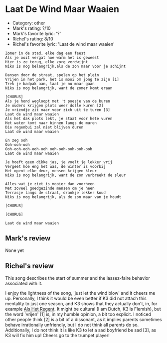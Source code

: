 # Laat De Wind Maar Waaien

 * Category: other
 * Mark's rating: ?/10
 * Mark's  favorite lyric: '?'
 * Richel's rating: 8/10
 * Richel's favorite lyric: 'Laat de wind maar waaien'

```
Zomer in de stad, elke dag een feest
Als je ooit vergat hoe warm het is geweest
Hier is ze terug, elke zorg verdwijnt
Niks is nog belangrijk,als de zon maar voor je schijnt

Dansen door de straat, spelen op het plein
Vrijen in het park, het is mooi om jong te zijn [1]
Trek je badpak aan, laat je nu maar gaan
Niks is nog belangrijk, want de zomer komt eraan

[CHORUS]
Als je hond wegloopt met 't poesje van de buren
Je ouders krijgen plots weer dolle kuren [2]
Je vriendje zit maar voor zich uit te turen [3]
Laat de wind maar waaien
Als het dak plots lekt, je staat voor hete vuren
Het water komt naar binnen langs de muren
Die regenbui zal niet blijven duren
Laat de wind maar waaien

En zeg ooh
Ooh-ooh-ooh
Ooh-ooh-ooh-ooh-ooh ooh-ooh-ooh-ooh-ooh
Laat de wind maar waaien

Je hoeft geen dikke jas, je voelt je lekker vrij
Vergeet hoe eng het was, de winter is voorbij
Het opent elke deur, mensen krijgen kleur
Niks is nog belangrijk, want de zon verbreekt de sleur

Alles wat je ziet is mooier dan voorheen
Met zoveel goedgezinde mensen om je heen
Terrasje langs de straat, drankje lekker koud
Niks is nog belangrijk, als de zon maar van je houdt

[CHORUS]

[CHORUS]

Laat de wind maar waaien
```

## Mark's review

None yet

## Richel's review

This song describes the start of summer and the lassez-faire behavior associated with it.

I enjoy the lightness of the song, 'just let the wind blow' and it cheers me up. Personally, I think it would be
even better if K3 did not attach this mentality to just one season, and K3 shows that they actually don't, in, for example
[Als Het Regent](AlsHetRegent.md). It might be cultural (I am Dutch, K3 is Flemish), but the word 'vrijen' [1] is, in my
humble opinion, a bit too explicit. I noticed other people think [2] is a bit of a dissonant, as it implies
parents sometimes behave irrationally unfriendly, but I do not think all parents do so. Additionally, I do not think
it is like K3 to let a sad boyfriend be sad [3], as K3 will fix him up! Cheers go to the trumpet player!